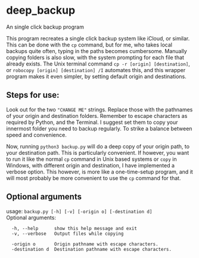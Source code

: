 # deep_backup
An single click backup program

This program recreates a single click backup system like iCloud, or similar. This can be done with the `cp` command, but for me, who takes local backups quite often, typing in the paths becomes cumbersome. Manually copying folders is also slow, with the system prompting for each file that already exists. The Unix terminal command `cp -r [origin] [destination]`, or `robocopy [origin] [destination] /I` automates this, and this wrapper program makes it even simpler, by setting default origin and destinations.

## Steps for use:
Look out for the two `"CHANGE ME"` strings. Replace those with the pathnames of your origin and destination folders. Remember to escape characters as required by Python, and the Terminal. I suggest set them to copy your innermost folder you need to backup regularly. To strike a balance between speed and convenience.

Now, running `python3 backup.py` will do a deep copy of your origin path, to your destination path. This is particularly convenient. If however, you want to run it like the normal `cp` command in Unix based systems or `copy` in Windows, with different origin and destination, I have implemented a verbose option. This however, is more like a one-time-setup program, and it will most probably be more convenient to use the `cp` command for that.

## Optional arguments
usage: `backup.py [-h] [-v] [-origin o] [-destination d]`  
Optional arguments:
```
  -h, --help      show this help message and exit
  -v, --verbose   Output files while copying
  
  -origin o       Origin pathname with escape characters.
  -destination d  Destination pathname with escape characters.
```
